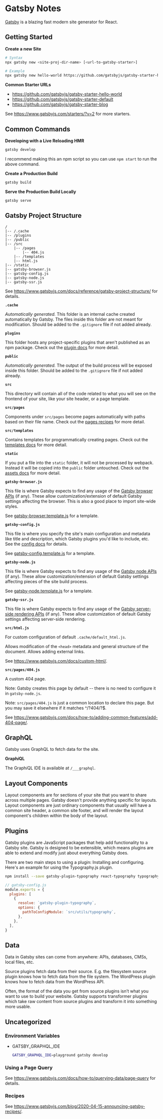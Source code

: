 # Gatsby Notes

[Gatsby] is a blazing fast modern site generator for React.


## Getting Started

**Create a new Site**

```sh
# Syntax
npx gatsby new <site-proj-dir-name> [<url-to-gatsby-starter>]

# Example
npx gatsby new hello-world https://github.com/gatsbyjs/gatsby-starter-hello-world
```

**Common Starter URLs**

- https://github.com/gatsbyjs/gatsby-starter-hello-world
- https://github.com/gatsbyjs/gatsby-starter-default
- https://github.com/gatsbyjs/gatsby-starter-blog

See https://www.gatsbyjs.com/starters/?v=2 for more starters.


## Common Commands

**Developing with a Live Reloading HMR**

```sh
gatsby develop
```

I recommend making this an npm script so you can use `npm start` to run the above command.

**Create a Production Build**

```sh
gatsby build
```

**Serve the Production Build Locally**

```sh
gatsby serve
```


## Gatsby Project Structure

```
/
|-- /.cache
|-- /plugins
|-- /public
|-- /src
    |-- /pages
        |-- 404.js
    |-- /templates
    |-- html.js
|-- /static
|-- gatsby-browser.js
|-- gatsby-config.js
|-- gatsby-node.js
|-- gatsby-ssr.js
```

See https://www.gatsbyjs.com/docs/reference/gatsby-project-structure/ for details.

**`.cache`**

_Automatically generated._ This folder is an internal cache created automatically by Gatsby. The files inside this folder are not meant for modification. Should be added to the `.gitignore` file if not added already.

**`plugins`**

This folder hosts any project-specific plugins that aren't published as an npm package. Check out the [plugin docs](https://www.gatsbyjs.com/docs/plugins/) for more detail.

**`public`**

_Automatically generated._ The output of the build process will be exposed inside this folder. Should be added to the `.gitignore` file if not added already.

**`src`**

This directory will contain all of the code related to what you will see on the frontend of your site, like your site header, or a page template.

**`src/pages`**

Components under `src/pages` become pages automatically with paths based on their file name. Check out the [pages recipes](https://www.gatsbyjs.com/docs/recipes/pages-layouts) for more detail.

**`src/templates`**

Contains templates for programmatically creating pages. Check out the [templates docs](https://www.gatsbyjs.com/docs/conceptual/building-with-components/#page-template-components) for more detail.

**`static`**

If you put a file into the `static` folder, it will not be processed by webpack. Instead it will be copied into the `public` folder untouched. Check out the [assets docs](https://www.gatsbyjs.com/docs/how-to/images-and-media/static-folder/#adding-assets-outside-of-the-module-system) for more detail.

**`gatsby-browser.js`**

This file is where Gatsby expects to find any usage of the [Gatsby browser
APIs][gatsby-browser-api] (if any).  These allow customization/extension of default
Gatsby settings affecting the browser. This is also a good place to import
site-wide styles.

See [gatsby-browser.template.js](gatsby-browser.template.js) for a template.

**`gatsby-config.js`**

This file is where you specify the site's main configuration and metadata like
title and description, which Gatsby plugins you'd like to include, etc.  See
the [config docs][gatsby-configuration] for details.

See [gatsby-config.template.js](gatsby-config.template.js) for a template.

**`gatsby-node.js`**

This file is where Gatsby expects to find any usage of the [Gatsby node
APIs][gatsby-node-api] (if any).  These allow customization/extension of default
Gatsby settings affecting pieces of the site build process.

See [gatsby-node.template.js](gatsby-node.template.js) for a template.

**`gatsby-ssr.js`**

This file is where Gatsby expects to find any usage of the [Gatsby server-side
rendering APIs][gatsby-ssr-api] (if any).  These allow customization of default
Gatsby settings affecting server-side rendering.

**`src/html.js`**

For custom configuration of default `.cache/default_html.js`.

Allows modification of the `<head>` metadata and general structure of the document. Allows adding external links.

See https://www.gatsbyjs.com/docs/custom-html/.

**`src/pages/404.js`**

A custom 404 page.

Note: Gatsby creates this page by default -- there is no need to configure it in `gatsby-node.js`.

Note: `src/pages/404.js` is just a common location to declare this page. But you may save it elsewhere if it matches ^\/?404\/?$.

See https://www.gatsbyjs.com/docs/how-to/adding-common-features/add-404-page/.


## GraphQL

Gatsby uses GraphQL to fetch data for the site.

**Graph*i*QL**

The Graph*i*QL IDE is available at `/___graphql`.


## Layout Components

Layout components are for sections of your site that you want to share across
multiple pages. Gatsby doesn't provide anything specific for layouts. Layout
components are just ordinary components that usually will have a common site
header, a common site footer, and will render the layout component's children
within the body of the layout.


## Plugins

Gatsby plugins are JavaScript packages that help add functionality to a Gatsby
site. Gatsby is designed to be extensible, which means plugins are able to
extend and modify just about everything Gatsby does.

There are two main steps to using a plugin: Installing and configuring. Here's
an example for using the Typography.js plugin.

```sh
npm install --save gatsby-plugin-typography react-typography typography typography-theme-fairy-gates
```

```js
// gatsby-config.js
module.exports = {
  plugins: [
    {
      resolve: `gatsby-plugin-typography`,
      options: {
        pathToConfigModule: `src/utils/typography`,
      },
    },
  ],
}
```


## Data

Data in Gatsby sites can come from anywhere: APIs, databases, CMSs, local files, etc.

Source plugins fetch data from their source. E.g. the filesystem source plugin knows how to fetch data from the file system. The WordPress plugin knows how to fetch data from the WordPress API.

Often, the format of the data you get from source plugins isn’t what you want to use to build your website. Gatsby supports transformer plugins which take raw content from source plugins and transform it into something more usable.


[gatsby]: https://www.gatsbyjs.com/
[gatsby-browser-api]: https://www.gatsbyjs.com/docs/browser-apis/
[gatsby-configuration]: https://www.gatsbyjs.com/docs/gatsby-config/
[gatsby-node-api]: https://www.gatsbyjs.com/docs/node-apis/
[gatsby-ssr-api]: https://www.gatsbyjs.com/docs/ssr-apis/


## Uncategorized

### Environment Variables

- GATSBY_GRAPHQL_IDE
  
  ```sh
  GATSBY_GRAPHQL_IDE=playground gatsby develop
  ```

### Using a Page Query

See https://www.gatsbyjs.com/docs/how-to/querying-data/page-query for details.

### Recipes

See https://www.gatsbyjs.com/blog/2020-04-15-announcing-gatsby-recipes/.
